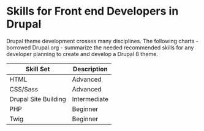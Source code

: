 # Skills for Front end Developers in Drupal

Drupal theme development crosses many disciplines. The following charts - borrowed Drupal.org - summarize the needed recommended skills for any developer planning to create and develop a Drupal 8 theme. 

| Skill Set | Description |
| -- | -- |
| HTML | Advanced |
| CSS/Sass | Advanced |
| Drupal Site Building | Intermediate |
| PHP | Beginner |
| Twig | Beginner |